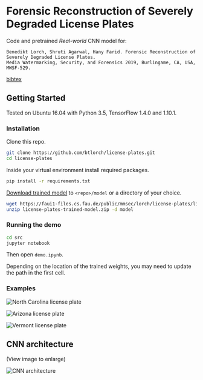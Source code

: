 # Forensic Reconstruction of Severely Degraded License Plates

Code and pretrained *Real-world* CNN model for:

```
Benedikt Lorch, Shruti Agarwal, Hany Farid. Forensic Reconstruction of Severely Degraded License Plates.
Media Watermarking, Security, and Forensics 2019, Burlingame, CA, USA, MWSF-529.
```

[bibtex](http://cris.fau.de/bibtex/publication/209464175.bib)


## Getting Started

Tested on Ubuntu 16.04 with Python 3.5, TensorFlow 1.4.0 and 1.10.1.

### Installation

Clone this repo.
```bash
git clone https://github.com/btlorch/license-plates.git
cd license-plates
```

Inside your virtual environment install required packages.
```bash
pip install -r requirements.txt
```

[Download trained model](https://faui1-files.cs.fau.de/public/mmsec/lorch/license-plates/license-plates-trained-model.zip) to `<repo>/model` or a directory of your choice.
```bash
wget https://faui1-files.cs.fau.de/public/mmsec/lorch/license-plates/license-plates-trained-model.zip
unzip license-plates-trained-model.zip -d model
```

### Running the demo
```bash
cd src
jupyter notebook
```

Then open `demo.ipynb`.

Depending on the location of the trained weights, you may need to update the path in the first cell.

### Examples
![North Carolina license plate](assets/north_carolina_example.png "North Carolina license plate")

![Arizona license plate](assets/arizona_example.png "Arizona license plate")

![Vermont license plate](assets/vermont_example.png "Vermont license plate")

## CNN architecture

(View image to enlarge)

![CNN architecture](assets/cnn_architecture.png "CNN architecture")
